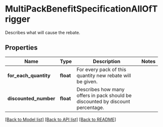 # MultiPackBenefitSpecificationAllOfTrigger

Describes what will cause the rebate.
## Properties
Name | Type | Description | Notes
------------ | ------------- | ------------- | -------------
**for_each_quantity** | **float** | For every pack of this quantity new rebate will be given. | 
**discounted_number** | **float** | Describes how many offers in pack should be discounted by discount percentage. | 

[[Back to Model list]](../README.md#documentation-for-models) [[Back to API list]](../README.md#documentation-for-api-endpoints) [[Back to README]](../README.md)


